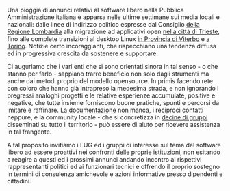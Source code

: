 <!--
.. title: Libero Software in Libero Stato
.. slug: libero-software-in-libero-stato
.. date: 2014-08-09 00:00:00
.. tags: 
.. category: 
.. link: 
.. description: 
.. type: text
.. image_copy: 
.. previewimage:
-->

Una pioggia di annunci relativi al software libero nella Pubblica Amministrazione italiana è apparsa nelle ultime settimane sui media locali e nazionali: dalle linee di indirizzo politico espresse dal Consiglio <a rel="nofollow" href="http://www.today.it/tech/regione-lombardia-software-libero.html">della Regione Lombardia</a> alla migrazione ad applicativi open <a rel="nofollow" href="http://ilpiccolo.gelocal.it/trieste/cronaca/2014/05/07/news/informatica-gratis-il-comune-risparmia-900mila-euro-1.9181366">nella città di Trieste</a>, fino alle complete transizioni al desktop Linux <a rel="nofollow" href="http://www.provincia.viterbo.gov.it/home/news/6045-palazzo_gentili_da_il_disco_verde_allutilizzo_del_software_libero.html">in Provincia di Viterbo</a> e <a rel="nofollow" href="http://torino.repubblica.it/cronaca/2014/08/03/news/il_comune_rinnova_i_pc_e_d_laddio_a_microsoft_risparmiamo_6_milioni-93067980/">a Torino</a>. Notizie certo incoraggianti, che rispecchiano una tendenza diffusa ed in progressiva crescita da sostenere e supportare.

Ci auguriamo che i vari enti che si sono orientati sinora in tal senso - o che stanno per farlo - sappiano trarre beneficio non solo dagli strumenti ma anche dai metodi proprio del modello opensource. In primis facendo rete con coloro che hanno già intrapreso la medesima strada, e non ignorando i pregressi analoghi progetti e le relative esperienze accumulate, positive e negative, che tutte insieme forniscono buone pratiche, spunti e percorsi da imitare e raffinare. La <a rel="nofollow" href="http://www.libreumbria.it/2013/05/piano-di-progetto-di-libreumbria/">documentazione</a> non manca, i reciproci contatti neppure, e la community locale - che si concretizza in <a href="https://lugmap.linux.it/regione.php">decine di gruppi</a> disseminati su tutto il territorio - può essere di aiuto per ricevere assistenza in tal frangente.

A tal proposito invitiamo i LUG ed i gruppi di interesse sul tema del software libero ad essere proattivi nei confronti delle proprie istituzioni, non esitando a reagire a questi ed i prossimi annunci andando incontro ai rispettivi rappresentanti politici ed ai funzionari tecnici e offrendo il proprio sostegno in termini di consulenza amichevole e azioni informative presso dipendenti e cittadini.